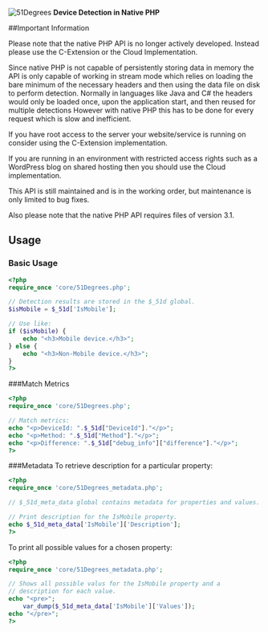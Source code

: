
![51Degrees](https://51degrees.com/DesktopModules/FiftyOne/Distributor/Logo.ashx?utm_source=github&utm_medium=repository&utm_content=home&utm_campaign=native-php "THE Fastest and Most Accurate Device Detection") **Device Detection in Native PHP**

##Important Information

Please note that the native PHP API is no longer actively developed. Instead please use the C-Extension or the Cloud Implementation.

Since native PHP is not capable of persistently storing data in memory the API is only capable of working in stream mode which relies on loading the bare minimum of the necessary headers and then using the data file on disk to perform detection. Normally in languages like Java and C# the headers would only be loaded once, upon the application start, and then reused for multiple detections However with native PHP this has to be done for every request which is slow and inefficient.

If you have root access to the server your website/service is running on consider using the C-Extension implementation.

If you are running in an environment with restricted access rights such as a WordPress blog on shared hosting then you should use the Cloud implementation.

This API is still maintained and is in the working order, but maintenance is only limited to bug fixes.

Also please note that the native PHP API requires files of version 3.1.

## Usage
### Basic Usage
```php
<?php
require_once 'core/51Degrees.php';

// Detection results are stored in the $_51d global.
$isMobile = $_51d['IsMobile'];

// Use like:
if ($isMobile) {
    echo "<h3>Mobile device.</h3>";
} else {
    echo "<h3>Non-Mobile device.</h3>";
}
?>
```

###Match Metrics
```php
<?php
require_once 'core/51Degrees.php';

// Match metrics:
echo "<p>DeviceId: ".$_51d["DeviceId"]."</p>";
echo "<p>Method: ".$_51d["Method"]."</p>";
echo "<p>Difference: ".$_51d["debug_info"]["difference"]."</p>";
?>
```

###Metadata
To retrieve description for a particular property:
```php
<?php
require_once 'core/51Degrees_metadata.php';

// $_51d_meta_data global contains metadata for properties and values.

// Print description for the IsMobile property.
echo $_51d_meta_data['IsMobile']['Description'];
?>
```

To print all possible values for a chosen property:
```php
<?php
require_once 'core/51Degrees_metadata.php';

// Shows all possible valus for the IsMobile property and a 
// description for each value.
echo "<pre>";
    var_dump($_51d_meta_data['IsMobile']['Values']);
echo "</pre>";
?>
```
